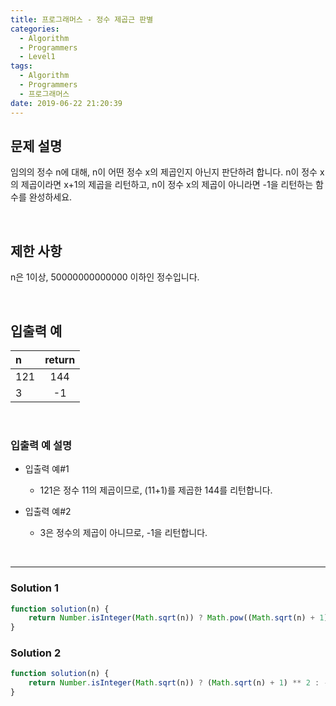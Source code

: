 ```yaml
---
title: 프로그래머스 - 정수 제곱근 판별
categories:
  - Algorithm
  - Programmers
  - Level1
tags:
  - Algorithm
  - Programmers
  - 프로그래머스
date: 2019-06-22 21:20:39
---
```



## 문제 설명
임의의 정수 n에 대해, n이 어떤 정수 x의 제곱인지 아닌지 판단하려 합니다.
n이 정수 x의 제곱이라면 x+1의 제곱을 리턴하고, n이 정수 x의 제곱이 아니라면 -1을 리턴하는 함수를 완성하세요.

<!-- more -->
<br/>

## 제한 사항
n은 1이상, 50000000000000 이하인 정수입니다.

<br/>

## 입출력 예
| n | return |
| :--- | :---: |
| 121 | 144 |
| 3 | -1 |

<br/>

### 입출력 예 설명
- 입출력 예#1
  - 121은 정수 11의 제곱이므로, (11+1)를 제곱한 144를 리턴합니다.

- 입출력 예#2
  - 3은 정수의 제곱이 아니므로, -1을 리턴합니다.

<br/>

---

### Solution 1
```javascript
function solution(n) {
    return Number.isInteger(Math.sqrt(n)) ? Math.pow((Math.sqrt(n) + 1), 2) : -1;
}
```

### Solution 2
```javascript
function solution(n) {
    return Number.isInteger(Math.sqrt(n)) ? (Math.sqrt(n) + 1) ** 2 : -1;
}
```
